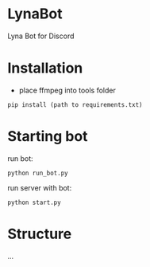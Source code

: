 # LynaBot
Lyna Bot for Discord

# Installation

- place ffmpeg into tools folder
```
pip install (path to requirements.txt)
```

# Starting bot

run bot:
```
python run_bot.py
```

run server with bot:
```
python start.py
```

# Structure

...
